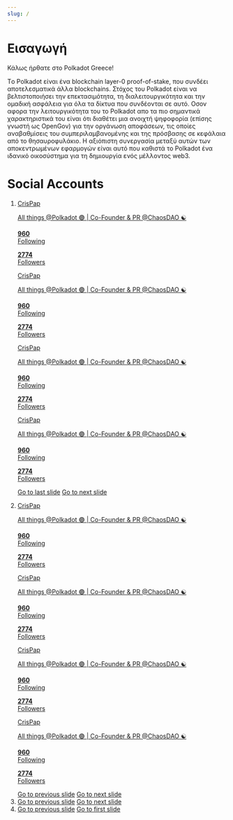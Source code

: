 ```yaml
---
slug: /
---
```

# Εισαγωγή

Κάλως ήρθατε στο Polkadot Greece!

Tο Polkadot είναι ένα blockchain layer-0 proof-of-stake,  που συνδέει αποτελεσματικά άλλα blockchains. Στόχος του Polkadot είναι να βελτιστοποιήσει την επεκτασιμότητα, τη διαλειτουργικότητα και την ομαδική ασφάλεια για όλα τα δίκτυα που συνδέονται σε αυτό.
Οσον αφορα την λειτουργικότητα του το Polkadot απο τα πιο σημαντικά χαρακτηριστικά του είναι ότι διαθέτει μια ανοιχτή ψηφοφορία (επίσης γνωστή ως OpenGov) για την οργάνωση αποφάσεων, τις οποίες αναβαθμίσεις του συμπεριλαμβανομένης και της πρόσβασης σε κεφάλαια από το θησαυροφυλάκιο.
Η αξιόπιστη συνεργασία μεταξύ αυτών των αποκεντρωμένων εφαρμογών είναι αυτό που καθιστά το Polkadot ένα ιδανικό οικοσύστημα για τη δημιουργία ενός μέλλοντος web3.


# Social Accounts

<section class="carousel" aria-label="Gallery">
  <ol class="carousel__viewport">
    <li id="carousel__slide1"
        tabindex="0"
        class="carousel__slide">
        <a href="https://twitter.com" target="_blank">
        <div class="profile"> 
        <div class="profile-image">
        </div>
        <p class="username">CrisPap</p>
        <p class="bio">All things @Polkadot 🟣 | Co-Founder & PR @ChaosDAO ☯️</p>
        <p class="following"><b >960</b><br/>Following</p>
        <p class="followers"><b>2774</b><br/>Followers</p>
         </div>
         </a>
             <a href="https://twitter.com" target="_blank">
        <div class="profile"> 
        <div class="profile-image">
        </div>
        <p class="username">CrisPap</p>
        <p class="bio">All things @Polkadot 🟣 | Co-Founder & PR @ChaosDAO ☯️</p>
        <p class="following"><b >960</b><br/>Following</p>
        <p class="followers"><b>2774</b><br/>Followers</p>
         </div>
         </a>  <a href="https://twitter.com" target="_blank">
        <div class="profile"> 
        <div class="profile-image">
        </div>
        <p class="username">CrisPap</p>
        <p class="bio">All things @Polkadot 🟣 | Co-Founder & PR @ChaosDAO ☯️</p>
        <p class="following"><b >960</b><br/>Following</p>
        <p class="followers"><b>2774</b><br/>Followers</p>
         </div>
         </a>  <a href="https://twitter.com" target="_blank">
        <div class="profile"> 
        <div class="profile-image">
        </div>
        <p class="username">CrisPap</p>
        <p class="bio">All things @Polkadot 🟣 | Co-Founder & PR @ChaosDAO ☯️</p>
        <p class="following"><b >960</b><br/>Following</p>
        <p class="followers"><b>2774</b><br/>Followers</p>
         </div>
         </a>
      <div class="carousel__snapper">
        <a href="#carousel__slide4"
           class="carousel__prev">Go to last slide</a>
        <a href="#carousel__slide2"
           class="carousel__next">Go to next slide</a>
      </div>
    </li>
    <li id="carousel__slide2"
        tabindex="0"
        class="carousel__slide">
         <a href="https://twitter.com" target="_blank">
        <div class="profile"> 
        <div class="profile-image">
        </div>
        <p class="username">CrisPap</p>
        <p class="bio">All things @Polkadot 🟣 | Co-Founder & PR @ChaosDAO ☯️</p>
        <p class="following"><b >960</b><br/>Following</p>
        <p class="followers"><b>2774</b><br/>Followers</p>
         </div>
         </a>
             <a href="https://twitter.com" target="_blank">
        <div class="profile"> 
        <div class="profile-image">
        </div>
        <p class="username">CrisPap</p>
        <p class="bio">All things @Polkadot 🟣 | Co-Founder & PR @ChaosDAO ☯️</p>
        <p class="following"><b >960</b><br/>Following</p>
        <p class="followers"><b>2774</b><br/>Followers</p>
         </div>
         </a>  <a href="https://twitter.com" target="_blank">
        <div class="profile"> 
        <div class="profile-image">
        </div>
        <p class="username">CrisPap</p>
        <p class="bio">All things @Polkadot 🟣 | Co-Founder & PR @ChaosDAO ☯️</p>
        <p class="following"><b >960</b><br/>Following</p>
        <p class="followers"><b>2774</b><br/>Followers</p>
         </div>
         </a>  <a href="https://twitter.com" target="_blank">
        <div class="profile"> 
        <div class="profile-image">
        </div>
        <p class="username">CrisPap</p>
        <p class="bio">All things @Polkadot 🟣 | Co-Founder & PR @ChaosDAO ☯️</p>
        <p class="following"><b >960</b><br/>Following</p>
        <p class="followers"><b>2774</b><br/>Followers</p>
         </div>
         </a>
      <div class="carousel__snapper"></div>
      <a href="#carousel__slide1"
         class="carousel__prev">Go to previous slide</a>
      <a href="#carousel__slide3"
         class="carousel__next">Go to next slide</a>
    </li>
    <li id="carousel__slide3"
        tabindex="0"
        class="carousel__slide">
      <div class="carousel__snapper"></div>
      <a href="#carousel__slide2"
         class="carousel__prev">Go to previous slide</a>
      <a href="#carousel__slide4"
         class="carousel__next">Go to next slide</a>
    </li>
    <li id="carousel__slide4"
        tabindex="0"
        class="carousel__slide">
      <div class="carousel__snapper"></div>
      <a href="#carousel__slide3"
         class="carousel__prev">Go to previous slide</a>
      <a href="#carousel__slide1"
         class="carousel__next">Go to first slide</a>
    </li>
  </ol>
</section>
  
